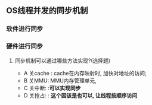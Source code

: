 ## OS线程并发的同步机制

### 软件进行同步

### 硬件进行同步

1. 同步机制可以通过哪些方法实现?(选择题)

   + A  关cache  : cache在内存映射时, 加快对地址的访问;
   + B  关MMU:   MMU内存管理单元, 
   + C  关中断:     :**可以实现同步**
   + D  关抢占:    : **这个因该是也可以, 让线程按顺序访问**

   